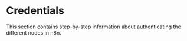 # Credentials

This section contains step-by-step information about authenticating the different nodes in n8n.

<CredCards :items="items" />

<script>
import { nodes, credentials } from '@dynamic/nodes'


export default {
	methods: {
		filterCreds(node) {
			if(Object.keys(node.codex).length) {
				if(node.codex.data.resources.credentialDocumentation)
				return node;
			}
		},
		checkCreds(nodes) {
			return nodes.filter(this.filterCreds)
		}
	},
	data() {
		const credToNode = Object.values(nodes)
			.reduce((accu, node) => {
				if (!node.credentials) {
					return accu;
				}

				node.credentials.forEach((cred) => {
					if (accu[cred.name]) {
						return;
					}

					accu[cred.name] = node;
				});

				return accu;
			}, {});

		const creds = Object.values(credentials)
			.reduce((accu, cred) => {
				const path = `/nodes/credentials/${cred.documentationUrl || cred.name}/`.toLowerCase();
				let node = credToNode[cred.name];
				if (!node) {
					console.log('Could not find node relevant to cred', cred.name);
					node = {
						displayName: cred.name,
					};
				}
				accu[cred.name] = {
					name: cred.name,
					displayName: cred.displayName,
					node,
					path,
				}

				return accu;
			}, {});

		return {
			items: [],
			creds,
		};
	},
	mounted() {
		const sidebar = this.$root.$themeConfig.sidebar;
		const nodesSection = sidebar['/nodes/'];
		const credentialsSection = nodesSection.find(i => i.path === '/nodes/credentials');
		const pages = credentialsSection.children
			.reduce((accu, path) => {
				accu[path.toLowerCase()] = path.replace('/nodes','');
				return accu;
			}, {});
		const items = Object.values(this.creds)
			.filter((cred) => {
				if (!pages[cred.path]) {
					console.log('Could not find page for cred', cred.name, cred.path); // for missing items, need to set documentationUrl in credential in nodes-base
					return false;
				}
				return true;
			})
			.map((cred) => ({...cred, path: pages[cred.path]}));

		this.$data.items = items;

	},
}
</script>